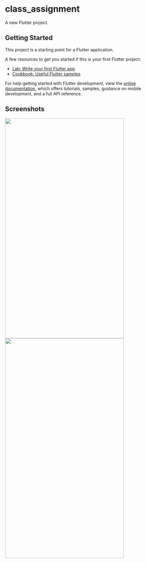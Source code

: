 # class_assignment

A new Flutter project.

## Getting Started

This project is a starting point for a Flutter application.

A few resources to get you started if this is your first Flutter project:

- [Lab: Write your first Flutter app](https://docs.flutter.dev/get-started/codelab)
- [Cookbook: Useful Flutter samples](https://docs.flutter.dev/cookbook)

For help getting started with Flutter development, view the
[online documentation](https://docs.flutter.dev/), which offers tutorials,
samples, guidance on mobile development, and a full API reference.

## Screenshots
<img src="https://user-images.githubusercontent.com/75329130/176719248-aad24975-c58b-4fbc-84c1-e183cca32b57.png" width="390" height="720" /> <img src="https://user-images.githubusercontent.com/75329130/181482224-aea34695-1969-406d-899b-7847467f593b.png" width="390" height="720" />

